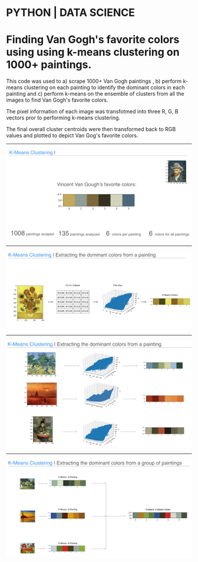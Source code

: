 # PYTHON | DATA SCIENCE

# Finding Van Gogh's favorite colors using using k-means clustering on 1000+ paintings.

This code was used to a) scrape 1000+ Van Gogh paintings , b)  perform k-means clustering on each painting to identify the dominant colors in each painting and c) perform k-means on the ensemble of clusters from all the images to find Van Gogh's favorite colors.

The pixel information of each image was transfotmed into three R, G, B vectors pror to performing k-means clustering. 

The final overall cluster centroids were then transformed back to RGB values and plotted to depict Van Gog's favorite colors.


------------------------------------------------------------------------------------------------------------------------------------------------

![Results Image](https://github.com/fedevillalp/imagecolorclusters/blob/master/picture1.png)

------------------------------------------------------------------------------------------------------------------------------------------------

![Results Image](https://github.com/fedevillalp/imagecolorclusters/blob/master/picture2.png)

------------------------------------------------------------------------------------------------------------------------------------------------

![Results Image](https://github.com/fedevillalp/imagecolorclusters/blob/master/picture3.png)

------------------------------------------------------------------------------------------------------------------------------------------------

![Results Image](https://github.com/fedevillalp/imagecolorclusters/blob/master/picture4.png)


